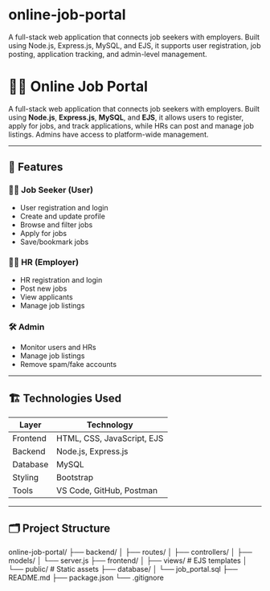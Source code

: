 # online-job-portal
A full-stack web application that connects job seekers with employers. Built using Node.js, Express.js, MySQL, and EJS, it supports user registration, job posting, application tracking, and admin-level management.

# 🧑‍💼 Online Job Portal

A full-stack web application that connects job seekers with employers. Built using **Node.js**, **Express.js**, **MySQL**, and **EJS**, it allows users to register, apply for jobs, and track applications, while HRs can post and manage job listings. Admins have access to platform-wide management.

---

## 🚀 Features

### 👨‍💻 Job Seeker (User)
- User registration and login
- Create and update profile
- Browse and filter jobs
- Apply for jobs
- Save/bookmark jobs

### 🧑‍💼 HR (Employer)
- HR registration and login
- Post new jobs
- View applicants
- Manage job listings

### 🛠️ Admin
- Monitor users and HRs
- Manage job listings
- Remove spam/fake accounts

---

## 🏗️ Technologies Used

| Layer     | Technology                  |
|-----------|-----------------------------|
| Frontend  | HTML, CSS, JavaScript, EJS  |
| Backend   | Node.js, Express.js         |
| Database  | MySQL                       |
| Styling   | Bootstrap                   |
| Tools     | VS Code, GitHub, Postman    |

---

## 🗂️ Project Structure

online-job-portal/
├── backend/
│ ├── routes/
│ ├── controllers/
│ ├── models/
│ └── server.js
├── frontend/
│ ├── views/ # EJS templates
│ └── public/ # Static assets
├── database/
│ └── job_portal.sql
├── README.md
├── package.json
└── .gitignore
